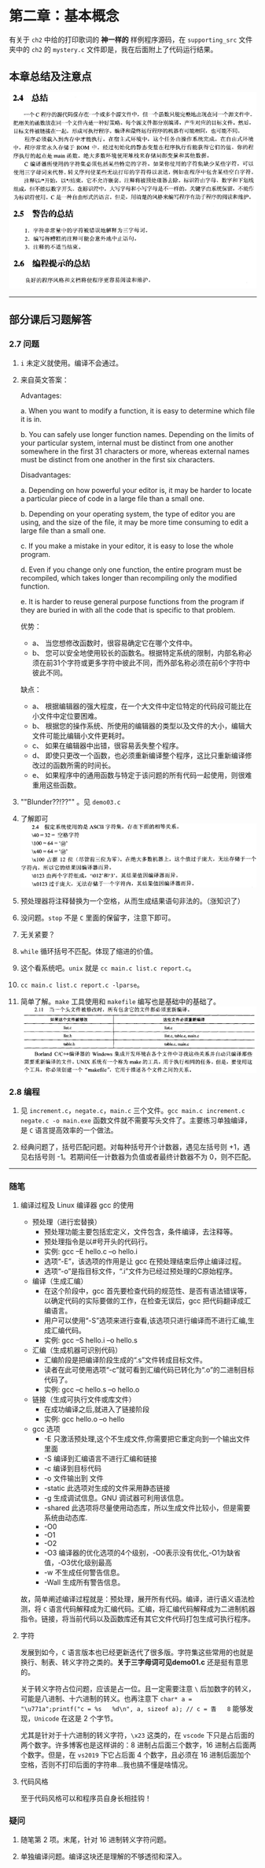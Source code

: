 # 第二章：基本概念

有关于 `ch2` 中给的打印歌词的 **神一样的** 样例程序源码，在 `supporting_src` 文件夹中的 `ch2` 的 `mystery.c` 文件即是，我在后面附上了代码运行结果。

## 本章总结及注意点

![20201209202608](https://raw.githubusercontent.com/Y-puyu/picture/main/images/20201209202608.png)

---

## 部分课后习题解答

### 2.7 问题

1. `i` 未定义就使用。编译不会通过。

2. 来自英文答案：

    Advantages:

    a. When you want to modify a function, it is easy to determine which file it is in.

    b. You can safely use longer function names. Depending on the limits of your particular system, internal must be distinct from one another somewhere in the first 31 characters or more, whereas external names must be distinct from one another in the first six characters.

    Disadvantages:

    a. Depending on how powerful your editor is, it may be harder to locate a particular piece of code in a large file than a small one.

    b. Depending on your operating system, the type of editor you are using, and the size of the file, it may be more time consuming to edit a large file than a small one.

    c. If you make a mistake in your editor, it is easy to lose the whole program.

    d. Even if you change only one function, the entire program must be recompiled, which takes longer than recompiling only the modified function.

    e. It is harder to reuse general purpose functions from the program if they are buried in with all the code that is specific to that problem.

    优势：

   - a、 当您想修改函数时，很容易确定它在哪个文件中。
   - b、 您可以安全地使用较长的函数名。根据特定系统的限制，内部名称必须在前31个字符或更多字符中彼此不同，而外部名称必须在前6个字符中彼此不同。

    缺点：

   - a、 根据编辑器的强大程度，在一个大文件中定位特定的代码段可能比在小文件中定位要困难。
   - b、 根据您的操作系统、所使用的编辑器的类型以及文件的大小，编辑大文件可能比编辑小文件更耗时。
   - c、 如果在编辑器中出错，很容易丢失整个程序。
   - d、 即使只更改一个函数，也必须重新编译整个程序，这比只重新编译修改过的函数所需的时间长。
   - e、 如果程序中的通用函数与特定于该问题的所有代码一起使用，则很难重用这些函数。

3. "\"Blunder\?\?!??\"" 。见 `demo03.c`

4. 了解即可
    ![20201213192326](https://raw.githubusercontent.com/Y-puyu/picture/main/images/20201213192326.png)

5. 预处理器将注释替换为一个空格，从而生成结果语句非法的。（涨知识了）

6. 没问题。`stop` 不是 `C` 里面的保留字，注意下即可。

7. 无关紧要？

8. `while` 循环括号不匹配。体现了缩进的价值。

9. 这个看系统吧。`unix` 就是 `cc main.c list.c report.c`。

10. `cc main.c list.c report.c -lparse`。

11. 简单了解。`make` 工具使用和 `makefile` 编写也是基础中的基础了。![20201213193457](https://raw.githubusercontent.com/Y-puyu/picture/main/images/20201213193457.png)

### 2.8 编程

1. 见 `increment.c`，`negate.c`，`main.c` 三个文件。`gcc main.c increment.c  negate.c -o main.exe` 函数文件就不需要写头文件了。主要练习单独编译，是 `C` 语言提高效率的一个做法。

2. 经典问题了，括号匹配问题。对每种括号开个计数器，遇见左括号则 +1，遇见右括号则 -1。若期间任一计数器为负值或者最终计数器不为 0，则不匹配。

---

### 随笔

1. 编译过程及 Linux 编译器 gcc 的使用
    - 预处理（进行宏替换）
      - 预处理功能主要包括宏定义，文件包含，条件编译，去注释等。
      - 预处理指令是以#号开头的代码行。
      - 实例: gcc –E hello.c –o hello.i
      - 选项“-E”，该选项的作用是让 gcc 在预处理结束后停止编译过程。
      - 选项“-o”是指目标文件，“.i”文件为已经过预处理的C原始程序。
    - 编译（生成汇编）
      - 在这个阶段中，gcc 首先要检查代码的规范性、是否有语法错误等，以确定代码的实际要做的工作，在检查无误后，gcc 把代码翻译成汇编语言。
      - 用户可以使用“-S”选项来进行查看,该选项只进行编译而不进行汇编,生成汇编代码。
      - 实例: gcc –S hello.i –o hello.s
    - 汇编（生成机器可识别代码）
      - 汇编阶段是把编译阶段生成的“.s”文件转成目标文件。
      - 读者在此可使用选项“-c”就可看到汇编代码已转化为“.o”的二进制目标代码了。
      - 实例: gcc –c hello.s –o hello.o
    - 链接（生成可执行文件或库文件）
      - 在成功编译之后,就进入了链接阶段
      - 实例: gcc hello.o –o hello
    - gcc 选项
      - -E 只激活预处理,这个不生成文件,你需要把它重定向到一个输出文件里面
      - -S 编译到汇编语言不进行汇编和链接
      - -c 编译到目标代码
      - -o 文件输出到 文件
      - -static 此选项对生成的文件采用静态链接
      - -g 生成调试信息。GNU 调试器可利用该信息。
      - -shared 此选项将尽量使用动态库，所以生成文件比较小，但是需要系统由动态库.
      - -O0
      - -O1
      - -O2
      - -O3 编译器的优化选项的4个级别，-O0表示没有优化,-O1为缺省值，-O3优化级别最高
      - -w 不生成任何警告信息。
      - -Wall 生成所有警告信息。

    故，简单阐述编译过程就是：预处理，展开所有代码。编译，进行语义语法检测，将 `C` 语言代码解释成为汇编代码。汇编，将汇编代码解释成为二进制机器指令。链接，将当前代码以及函数库还有其它文件代码打包生成可执行程序。

2. 字符

    发展到如今，`C` 语言版本也已经更新迭代了很多版。字符集这些常用的也就是换行、制表、转义字符之类的。**关于三字母词可见demo01.c** 还是挺有意思的。

    关于转义字符占位问题，应该是占一位。且一定需要注意 `\` 后加数字的转义，可能是八进制、十六进制的转义。也再注意下 `char* a = "\u771a";printf("c = %s   %d\n", a, sizeof a); // c = 眚   8` 能够发现，`Unicode` 在这是 2 个字节。

    尤其是针对于十六进制的转义字符，`\x23` 这类的，在 `vscode` 下只是占后面的两个数字。许多博客也是这样讲的：8 进制占后面三个数字，16 进制占后面两个数字。但是，在 `vs2019` 下它占后面 4 个数字，且必须在 16 进制后面加个空格，否则不打印后面的字符串...我也搞不懂是啥情况。

3. 代码风格

    至于代码风格可以和程序员自身长相挂钩！

### 疑问

 1. 随笔第 2 项。末尾，针对 16 进制转义字符问题。

 2. 单独编译问题。编译这块还是理解的不够透彻和深入。
